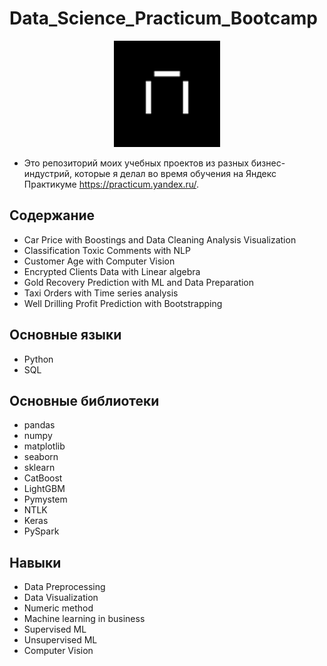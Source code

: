 # Data_Science_Practicum_Bootcamp
<p align="center">
  <img width="170" height="170" src=logo.png>
</p>

* Это репозиторий моих учебных проектов из разных бизнес-индустрий, которые я делал во время обучения на Яндекс Практикуме https://practicum.yandex.ru/.


## Содержание
* Car Price with Boostings and Data Cleaning Analysis Visualization
* Classification Toxic Comments with NLP
* Customer Age with Computer Vision
* Encrypted Clients Data with Linear algebra
* Gold Recovery Prediction with ML and Data Preparation
* Taxi Orders with Time series analysis
* Well Drilling Profit Prediction with Bootstrapping

## Основные языки
* Python
* SQL

## Основные библиотеки
* pandas
* numpy
* matplotlib
* seaborn
* sklearn
* CatBoost
* LightGBM
* Pymystem
* NTLK
* Keras
* PySpark


## Навыки
* Data Preprocessing
* Data Visualization
* Numeric method
* Machine learning in business
* Supervised ML
* Unsupervised ML
* Computer Vision


